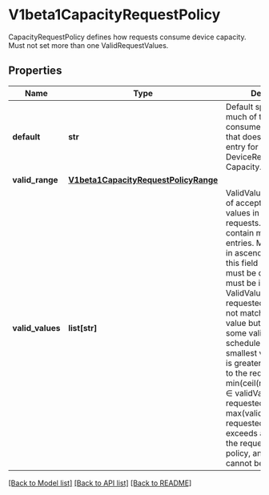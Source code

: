 # V1beta1CapacityRequestPolicy

CapacityRequestPolicy defines how requests consume device capacity.  Must not set more than one ValidRequestValues.
## Properties
Name | Type | Description | Notes
------------ | ------------- | ------------- | -------------
**default** | **str** | Default specifies how much of this capacity is consumed by a request that does not contain an entry for it in DeviceRequest&#39;s Capacity. | [optional] 
**valid_range** | [**V1beta1CapacityRequestPolicyRange**](V1beta1CapacityRequestPolicyRange.md) |  | [optional] 
**valid_values** | **list[str]** | ValidValues defines a set of acceptable quantity values in consuming requests.  Must not contain more than 10 entries. Must be sorted in ascending order.  If this field is set, Default must be defined and it must be included in ValidValues list.  If the requested amount does not match any valid value but smaller than some valid values, the scheduler calculates the smallest valid value that is greater than or equal to the request. That is: min(ceil(requestedValue) ∈ validValues), where requestedValue ≤ max(validValues).  If the requested amount exceeds all valid values, the request violates the policy, and this device cannot be allocated. | [optional] 

[[Back to Model list]](../README.md#documentation-for-models) [[Back to API list]](../README.md#documentation-for-api-endpoints) [[Back to README]](../README.md)


